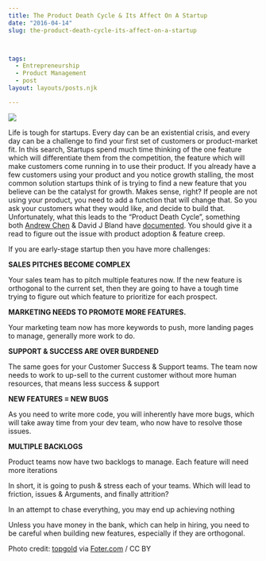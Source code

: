 ```yaml
---
title: The Product Death Cycle & Its Affect On A Startup
date: "2016-04-14"
slug: the-product-death-cycle-its-affect-on-a-startup



tags: 
  - Entrepreneurship 
  - Product Management 
  - post
layout: layouts/posts.njk

---
```


![](/assets/6273248505_43d0b56424_o.png)

Life is tough for startups. Every day can be an existential crisis, and every day can be a challenge to find your first set of customers or product-market fit. In this search, Startups spend much time thinking of the one feature which will differentiate them from the competition, the feature which will make customers come running in to use their product. If you already have a few customers using your product and you notice growth stalling, the most common solution startups think of is trying to find a new feature that you believe can be the catalyst for growth. Makes sense, right? If people are not using your product, you need to add a function that will change that. So you ask your customers what they would like, and decide to build that. Unfortunately, what this leads to the “Product Death Cycle”, something both [Andrew Chen](https://medium.com/u/8edc94d7a232?source=post_page-----e4e9dd401f2a----------------------) & David J Bland have [documented](http://andrewchen.co/this-is-the-product-death-cycle-why-it-happens-and-how-to-break-out-of-it/). You should give it a read to figure out the issue with product adoption & feature creep.

If you are early-stage startup then you have more challenges:

**SALES PITCHES BECOME COMPLEX**

Your sales team has to pitch multiple features now. If the new feature is orthogonal to the current set, then they are going to have a tough time trying to figure out which feature to prioritize for each prospect.

**MARKETING NEEDS TO PROMOTE MORE FEATURES.**

Your marketing team now has more keywords to push, more landing pages to manage, generally more work to do.

**SUPPORT & SUCCESS ARE OVER BURDENED**

The same goes for your Customer Success & Support teams. The team now needs to work to up-sell to the current customer without more human resources, that means less success & support

**NEW FEATURES = NEW BUGS**

As you need to write more code, you will inherently have more bugs, which will take away time from your dev team, who now have to resolve those issues.

**MULTIPLE BACKLOGS**

Product teams now have two backlogs to manage. Each feature will need more iterations

In short, it is going to push & stress each of your teams. Which will lead to friction, issues & Arguments, and finally attrition?

In an attempt to chase everything, you may end up achieving nothing

Unless you have money in the bank, which can help in hiring, you need to be careful when building new features, especially if they are orthogonal.

Photo credit: [topgold](https://www.flickr.com/photos/topgold/6273248505/) via [Foter.com](http://foter.com/) / CC BY
